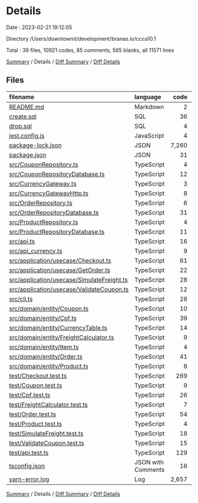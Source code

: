 # Details

Date : 2023-02-21 19:12:05

Directory /Users/downtownit/development/branas.io/ccca10.1

Total : 39 files,  10921 codes, 85 comments, 565 blanks, all 11571 lines

[Summary](results.md) / Details / [Diff Summary](diff.md) / [Diff Details](diff-details.md)

## Files
| filename | language | code | comment | blank | total |
| :--- | :--- | ---: | ---: | ---: | ---: |
| [README.md](/README.md) | Markdown | 2 | 0 | 0 | 2 |
| [create.sql](/create.sql) | SQL | 36 | 0 | 7 | 43 |
| [drop.sql](/drop.sql) | SQL | 4 | 1 | 0 | 5 |
| [jest.config.js](/jest.config.js) | JavaScript | 4 | 1 | 0 | 5 |
| [package-lock.json](/package-lock.json) | JSON | 7,260 | 0 | 1 | 7,261 |
| [package.json](/package.json) | JSON | 31 | 0 | 1 | 32 |
| [src/CouponRepository.ts](/src/CouponRepository.ts) | TypeScript | 4 | 0 | 1 | 5 |
| [src/CouponRepositoryDatabase.ts](/src/CouponRepositoryDatabase.ts) | TypeScript | 12 | 0 | 3 | 15 |
| [src/CurrencyGateway.ts](/src/CurrencyGateway.ts) | TypeScript | 3 | 0 | 0 | 3 |
| [src/CurrencyGatewayHttp.ts](/src/CurrencyGatewayHttp.ts) | TypeScript | 8 | 0 | 2 | 10 |
| [src/OrderRepository.ts](/src/OrderRepository.ts) | TypeScript | 6 | 0 | 2 | 8 |
| [src/OrderRepositoryDatabase.ts](/src/OrderRepositoryDatabase.ts) | TypeScript | 31 | 0 | 4 | 35 |
| [src/ProductRepository.ts](/src/ProductRepository.ts) | TypeScript | 4 | 0 | 2 | 6 |
| [src/ProductRepositoryDatabase.ts](/src/ProductRepositoryDatabase.ts) | TypeScript | 11 | 0 | 2 | 13 |
| [src/api.ts](/src/api.ts) | TypeScript | 16 | 0 | 3 | 19 |
| [src/api_currency.ts](/src/api_currency.ts) | TypeScript | 9 | 0 | 4 | 13 |
| [src/application/usecase/Checkout.ts](/src/application/usecase/Checkout.ts) | TypeScript | 61 | 0 | 6 | 67 |
| [src/application/usecase/GetOrder.ts](/src/application/usecase/GetOrder.ts) | TypeScript | 22 | 0 | 6 | 28 |
| [src/application/usecase/SimulateFreight.ts](/src/application/usecase/SimulateFreight.ts) | TypeScript | 28 | 0 | 5 | 33 |
| [src/application/usecase/ValidateCoupon.ts](/src/application/usecase/ValidateCoupon.ts) | TypeScript | 12 | 0 | 4 | 16 |
| [src/cli.ts](/src/cli.ts) | TypeScript | 28 | 0 | 2 | 30 |
| [src/domain/entity/Coupon.ts](/src/domain/entity/Coupon.ts) | TypeScript | 10 | 0 | 3 | 13 |
| [src/domain/entity/Cpf.ts](/src/domain/entity/Cpf.ts) | TypeScript | 39 | 0 | 7 | 46 |
| [src/domain/entity/CurrencyTable.ts](/src/domain/entity/CurrencyTable.ts) | TypeScript | 14 | 0 | 4 | 18 |
| [src/domain/entity/FreightCalculator.ts](/src/domain/entity/FreightCalculator.ts) | TypeScript | 9 | 0 | 1 | 10 |
| [src/domain/entity/Item.ts](/src/domain/entity/Item.ts) | TypeScript | 4 | 0 | 3 | 7 |
| [src/domain/entity/Order.ts](/src/domain/entity/Order.ts) | TypeScript | 41 | 0 | 6 | 47 |
| [src/domain/entity/Product.ts](/src/domain/entity/Product.ts) | TypeScript | 8 | 0 | 2 | 10 |
| [test/Checkout.test.ts](/test/Checkout.test.ts) | TypeScript | 269 | 0 | 24 | 293 |
| [test/Coupon.test.ts](/test/Coupon.test.ts) | TypeScript | 9 | 0 | 4 | 13 |
| [test/Cpf.test.ts](/test/Cpf.test.ts) | TypeScript | 26 | 0 | 5 | 31 |
| [test/FreightCalculator.test.ts](/test/FreightCalculator.test.ts) | TypeScript | 7 | 0 | 2 | 9 |
| [test/Order.test.ts](/test/Order.test.ts) | TypeScript | 54 | 0 | 7 | 61 |
| [test/Product.test.ts](/test/Product.test.ts) | TypeScript | 4 | 0 | 1 | 5 |
| [test/SimulateFreight.test.ts](/test/SimulateFreight.test.ts) | TypeScript | 18 | 0 | 3 | 21 |
| [test/ValidateCoupon.test.ts](/test/ValidateCoupon.test.ts) | TypeScript | 15 | 0 | 4 | 19 |
| [test/api.test.ts](/test/api.test.ts) | TypeScript | 129 | 0 | 11 | 140 |
| [tsconfig.json](/tsconfig.json) | JSON with Comments | 16 | 83 | 9 | 108 |
| [yarn-error.log](/yarn-error.log) | Log | 2,657 | 0 | 414 | 3,071 |

[Summary](results.md) / Details / [Diff Summary](diff.md) / [Diff Details](diff-details.md)